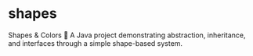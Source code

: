 # shapes
Shapes &amp; Colors 🎨 A Java project demonstrating abstraction, inheritance, and interfaces through a simple shape-based system.
